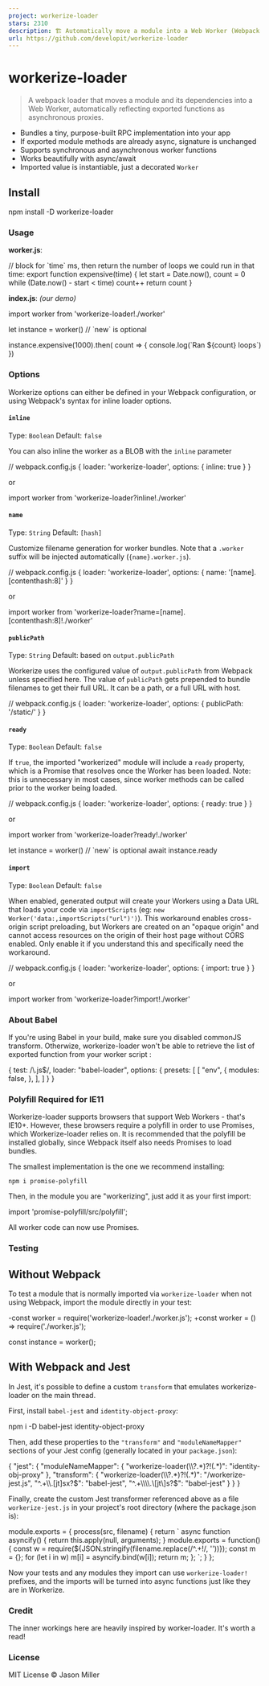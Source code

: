 ```yaml
---
project: workerize-loader
stars: 2310
description: 🏗️ Automatically move a module into a Web Worker (Webpack loader)
url: https://github.com/developit/workerize-loader
---
```


workerize-loader
================

> A webpack loader that moves a module and its dependencies into a Web Worker, automatically reflecting exported functions as asynchronous proxies.

-   Bundles a tiny, purpose-built RPC implementation into your app
-   If exported module methods are already async, signature is unchanged
-   Supports synchronous and asynchronous worker functions
-   Works beautifully with async/await
-   Imported value is instantiable, just a decorated `Worker`

Install
-------

npm install -D workerize-loader

### Usage

**worker.js**:

// block for \`time\` ms, then return the number of loops we could run in that time:
export function expensive(time) {
    let start \= Date.now(),
        count \= 0
    while (Date.now() \- start < time) count++
    return count
}

**index.js**: _(our demo)_

import worker from 'workerize-loader!./worker'

let instance \= worker()  // \`new\` is optional

instance.expensive(1000).then( count \=> {
    console.log(\`Ran ${count} loops\`)
})

### Options

Workerize options can either be defined in your Webpack configuration, or using Webpack's syntax for inline loader options.

#### `inline`

Type: `Boolean` Default: `false`

You can also inline the worker as a BLOB with the `inline` parameter

// webpack.config.js
{
  loader: 'workerize-loader',
  options: { inline: true }
}

or

import worker from 'workerize-loader?inline!./worker'

#### `name`

Type: `String` Default: `[hash]`

Customize filename generation for worker bundles. Note that a `.worker` suffix will be injected automatically (`{name}.worker.js`).

// webpack.config.js
{
  loader: 'workerize-loader',
  options: { name: '\[name\].\[contenthash:8\]' }
}

or

import worker from 'workerize-loader?name=\[name\].\[contenthash:8\]!./worker'

#### `publicPath`

Type: `String` Default: based on `output.publicPath`

Workerize uses the configured value of `output.publicPath` from Webpack unless specified here. The value of `publicPath` gets prepended to bundle filenames to get their full URL. It can be a path, or a full URL with host.

// webpack.config.js
{
  loader: 'workerize-loader',
  options: { publicPath: '/static/' }
}

#### `ready`

Type: `Boolean` Default: `false`

If `true`, the imported "workerized" module will include a `ready` property, which is a Promise that resolves once the Worker has been loaded. Note: this is unnecessary in most cases, since worker methods can be called prior to the worker being loaded.

// webpack.config.js
{
  loader: 'workerize-loader',
  options: { ready: true }
}

or

import worker from 'workerize-loader?ready!./worker'

let instance \= worker()  // \`new\` is optional
await instance.ready

#### `import`

Type: `Boolean` Default: `false`

When enabled, generated output will create your Workers using a Data URL that loads your code via `importScripts` (eg: `new Worker('data:,importScripts("url")')`). This workaround enables cross-origin script preloading, but Workers are created on an "opaque origin" and cannot access resources on the origin of their host page without CORS enabled. Only enable it if you understand this and specifically need the workaround.

// webpack.config.js
{
  loader: 'workerize-loader',
  options: { import: true }
}

or

import worker from 'workerize-loader?import!./worker'

### About Babel

If you're using Babel in your build, make sure you disabled commonJS transform. Otherwize, workerize-loader won't be able to retrieve the list of exported function from your worker script :

{
    test: /\\.js$/,
    loader: "babel-loader",
    options: {
        presets: \[
            \[
                "env",
                {
                    modules: false,
                },
            \],
        \]
    }
}

### Polyfill Required for IE11

Workerize-loader supports browsers that support Web Workers - that's IE10+. However, these browsers require a polyfill in order to use Promises, which Workerize-loader relies on. It is recommended that the polyfill be installed globally, since Webpack itself also needs Promises to load bundles.

The smallest implementation is the one we recommend installing:

`npm i promise-polyfill`

Then, in the module you are "workerizing", just add it as your first import:

import 'promise-polyfill/src/polyfill';

All worker code can now use Promises.

### Testing

Without Webpack
---------------

To test a module that is normally imported via `workerize-loader` when not using Webpack, import the module directly in your test:

\-const worker = require('workerize-loader!./worker.js');
+const worker = () => require('./worker.js');

const instance = worker();

With Webpack and Jest
---------------------

In Jest, it's possible to define a custom `transform` that emulates workerize-loader on the main thread.

First, install `babel-jest` and `identity-object-proxy`:

npm i -D babel-jest identity-object-proxy

Then, add these properties to the `"transform"` and `"moduleNameMapper"` sections of your Jest config (generally located in your `package.json`):

{
  "jest": {
    "moduleNameMapper": {
      "workerize-loader(\\\\?.\*)?!(.\*)": "identity-obj-proxy"
    },
    "transform": {
      "workerize-loader(\\\\?.\*)?!(.\*)": "<rootDir>/workerize-jest.js",
      "^.+\\\\.\[jt\]sx?$": "babel-jest",
      "^.+\\\\.\[jt\]s?$": "babel-jest"
    }
  }
}

Finally, create the custom Jest transformer referenced above as a file `workerize-jest.js` in your project's root directory (where the package.json is):

module.exports \= {
  process(src, filename) {
    return \`
      async function asyncify() { return this.apply(null, arguments); }
      module.exports = function() {
        const w = require(${JSON.stringify(filename.replace(/^.+!/, ''))});
        const m = {};
        for (let i in w) m\[i\] = asyncify.bind(w\[i\]);
        return m;
      };
    \`;
  }
};

Now your tests and any modules they import can use `workerize-loader!` prefixes, and the imports will be turned into async functions just like they are in Workerize.

### Credit

The inner workings here are heavily inspired by worker-loader. It's worth a read!

### License

MIT License © Jason Miller
